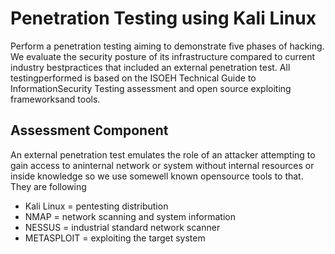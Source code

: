 # Penetration Testing using Kali Linux

Perform a penetration testing aiming to demonstrate five phases of hacking. We  evaluate  the  security posture  of  its  infrastructure  compared  to  current  industry  bestpractices  that  included  an  external  penetration  test.    All  testingperformed  is  based  on  the  ISOEH  Technical  Guide  to  InformationSecurity Testing assessment and open source exploiting frameworksand tools.

## Assessment Component
An external penetration test emulates the role of an attacker attempting to gain access to aninternal network or system without internal resources or inside knowledge so we use somewell known opensource tools to that. They are following
- Kali Linux = pentesting distribution
- NMAP = network scanning and system information
- NESSUS = industrial standard network scanner
- METASPLOIT = exploiting the target system
